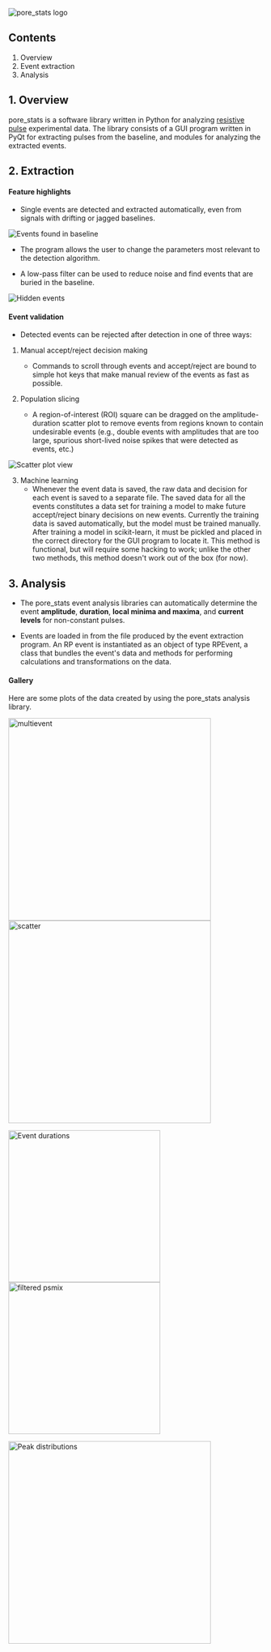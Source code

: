 ![pore_stats logo](https://github.com/tphinkle/pore_stats/blob/master/qt_app/logo.png)


## Contents
1. Overview
2. Event extraction
3. Analysis

## 1. Overview
pore_stats is a software library written in Python for analyzing [resistive pulse](https://en.wikipedia.org/wiki/Tunable_resistive_pulse_sensing) experimental data. The library consists of a GUI program written in PyQt for extracting pulses from the baseline, and modules for analyzing the extracted events.

## 2. Extraction

#### Feature highlights

- Single events are detected and extracted automatically, even from signals with drifting or jagged baselines.

![Events found in baseline](https://github.com/tphinkle/pore_stats/blob/master/qt_app/demo/full_view.png)

- The program allows the user to change the parameters most relevant to the detection algorithm.

- A low-pass filter can be used to reduce noise and find events that are buried in the baseline.

![Hidden events](https://github.com/tphinkle/pore_stats/blob/master/qt_app/demo/filter_demo.png)

#### Event validation

- Detected events can be rejected after detection in one of three ways:

1. Manual accept/reject decision making
	- Commands to scroll through events and accept/reject are bound to simple hot keys that make manual review of the events as fast as possible.

2. Population slicing
	- A region-of-interest (ROI) square can be dragged on the amplitude-duration scatter plot to remove events from regions known to contain undesirable events (e.g., double events with amplitudes that are too large, spurious short-lived noise spikes that were detected as events, etc.)

![Scatter plot view](https://github.com/tphinkle/pore_stats/blob/master/qt_app/demo/scatter_plot_view.png)



3. Machine learning
	- Whenever the event data is saved, the raw data and decision for each event is saved to a separate file. The saved data for all the events constitutes a data set for training a model to make future accept/reject binary decisions on new events. Currently the training data is saved automatically, but the model must be trained manually. After training a model in scikit-learn, it must be pickled and placed in the correct directory for the GUI program to locate it. This method is functional, but will require some hacking to work; unlike the other two methods, this method doesn't work out of the box (for now).

## 3. Analysis

- The pore_stats event analysis libraries can automatically determine the event __amplitude__, __duration__, __local minima and maxima__, and __current levels__ for non-constant pulses.

- Events are loaded in from the file produced by the event extraction program. An RP event is instantiated as an object of type RPEvent, a class that bundles the event's data and methods for performing calculations and transformations on the data.

#### Gallery

Here are some plots of the data created by using the pore_stats analysis library.

<img src="https://github.com/tphinkle/pore_stats/blob/master/qt_app/demo/analysis_gallery/HCT-116_multievent_7-10.png" alt="multievent" height="400"/> <img src="https://github.com/tphinkle/pore_stats/blob/master/qt_app/demo/analysis_gallery/HCT-116_7-29_15um-20um_8-2_scatter.png" alt="scatter" height="400"/>

<img src="https://github.com/tphinkle/pore_stats/blob/master/qt_app/demo/analysis_gallery/event_durations.png" alt="Event durations" height="300"/> <img src="https://github.com/tphinkle/pore_stats/blob/master/qt_app/demo/analysis_gallery/filtered_psmix.png" alt="filtered psmix" height="300"/>

<img src="https://github.com/tphinkle/pore_stats/blob/master/qt_app/demo/analysis_gallery/HCT-116_peak-distributions_7-29_pr0006.png" alt="Peak distributions" height="400"/> 
